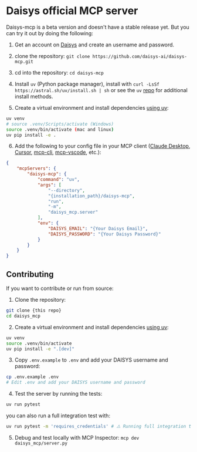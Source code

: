 # Daisys official MCP server

Daisys-mcp is a beta version and doesn't have a stable release yet. But you can try it out by doing the following:

1. Get an account on [Daisys](https://www.daisys.ai/) and create an username and password.

2. clone the repository: `git clone https://github.com/daisys-ai/daisys-mcp.git`

3. cd into the repository: `cd daisys-mcp`

4. Install `uv` (Python package manager), install with `curl -LsSf https://astral.sh/uv/install.sh | sh` or see the `uv` [repo](https://github.com/astral-sh/uv) for additional install methods.

5. Create a virtual environment and install dependencies [using uv](https://github.com/astral-sh/uv):

```bash
uv venv
# source .venv/Scripts/activate (Windows)
source .venv/bin/activate (mac and linux)
uv pip install -e .
```

6. Add the following to your config file in your MCP client ([Claude Desktop](https://claude.ai/download), [Cursor](https://www.cursor.com/), [mcp-cli](https://github.com/chrishayuk/mcp-cli), [mcp-vscode](https://code.visualstudio.com/docs/copilot/chat/mcp-servers), etc.):
```json
{
    "mcpServers": {
        "daisys-mcp": {
            "command": "uv",
            "args": [
                "--directory",
                "{installation_path}/daisys-mcp",
                "run",
                "-m",
                "daisys_mcp.server"
            ],
            "env": {
                "DAISYS_EMAIL": "{Your Daisys Email}",
                "DAISYS_PASSWORD": "{Your Daisys Password}"
            }
        }
    }
}
```

## Contributing

If you want to contribute or run from source:

1. Clone the repository:

```bash
git clone {this repo}
cd daisys_mcp
```

2. Create a virtual environment and install dependencies [using uv](https://github.com/astral-sh/uv):

```bash
uv venv
source .venv/bin/activate
uv pip install -e ".[dev]"
```

3. Copy `.env.example` to `.env` and add your DAISYS username and password:

```bash
cp .env.example .env
# Edit .env and add your DAISYS username and password
```

4. Test the server by running the tests:

```bash
uv run pytest
```

you can also run a full integration test with:

```bash
uv run pytest -m 'requires_credentials' # ⚠️ Running full integration tests does costs tokens on the Daisys platform 
```

5. Debug and test locally with MCP Inspector: `mcp dev daisys_mcp/server.py`
